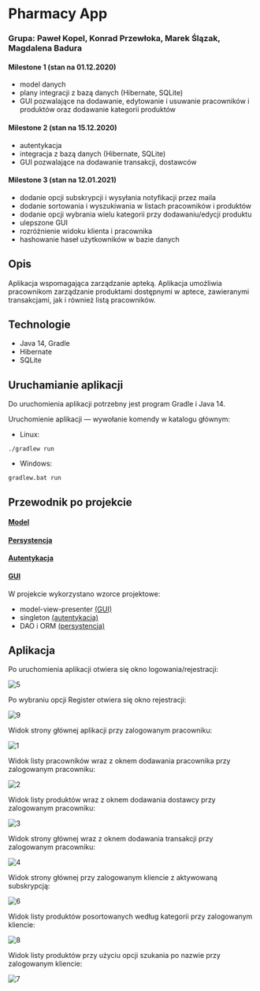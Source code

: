 # Pharmacy App

### Grupa: Paweł Kopel, Konrad Przewłoka, Marek Ślązak, Magdalena Badura

#### **Milestone 1 (stan na 01.12.2020)**

- model danych
- plany integracji z bazą danych (Hibernate, SQLite)
- GUI pozwalające na dodawanie, edytowanie i usuwanie pracowników i produktów oraz dodawanie kategorii produktów

#### **Milestone 2 (stan na 15.12.2020)**

- autentykacja
- integracja z bazą danych (Hibernate, SQLite)
- GUI pozwalające na dodawanie transakcji, dostawców

#### **Milestone 3 (stan na 12.01.2021)**

- dodanie opcji subskrypcji i wysyłania notyfikacji przez maila
- dodanie sortowania i wyszukiwania w listach pracowników i produktów
- dodanie opcji wybrania wielu kategorii przy dodawaniu/edycji produktu
- ulepszone GUI
- rozróżnienie widoku klienta i pracownika
- hashowanie haseł użytkowników w bazie danych

## Opis

Aplikacja wspomagająca zarządzanie apteką. Aplikacja umożliwia pracownikom zarządzanie produktami dostępnymi w aptece, zawieranymi transakcjami, jak i również listą pracowników.

## Technologie

* Java 14, Gradle
* Hibernate
* SQLite

## Uruchamianie aplikacji

Do uruchomienia aplikacji potrzebny jest program Gradle i Java 14.

Uruchomienie aplikacji — wywołanie komendy w katalogu głównym:

* Linux:

```
./gradlew run
```

* Windows:

```
gradlew.bat run
```

## Przewodnik po projekcie

#### [Model](docs/model/README.md)

#### [Persystencja](docs/persistence/README.md)

#### [Autentykacja](docs/authentication/README.md)

#### [GUI](docs/gui/README.md)

W projekcie wykorzystano wzorce projektowe:

* model-view-presenter [(GUI)](docs/gui/README.md)
* singleton [(autentykacja)](docs/authentication/README.md)
* DAO i ORM [(persystencja)](docs/persistence/README.md)

## Aplikacja

Po uruchomienia aplikacji otwiera się okno logowania/rejestracji:

![5](docs/pictures/5.png)


Po wybraniu opcji Register otwiera się okno rejestracji:

![9](docs/pictures/9.png)

Widok strony głównej aplikacji przy zalogowanym pracowniku:

![1](docs/pictures/1.png)

Widok listy pracowników wraz z oknem dodawania pracownika przy zalogowanym pracowniku:

![2](docs/pictures/2.png)

Widok listy produktów wraz z oknem dodawania dostawcy przy zalogowanym pracowniku:

![3](docs/pictures/3.png)

Widok strony głównej wraz z oknem dodawania transakcji przy zalogowanym pracowniku:

![4](docs/pictures/4.png)

Widok strony głównej przy zalogowanym kliencie z aktywowaną subskrypcją:

![6](docs/pictures/6.png)

Widok listy produktów posortowanych według kategorii przy zalogowanym kliencie:

![8](docs/pictures/8.png)

Widok listy produktów przy użyciu opcji szukania po nazwie przy zalogowanym kliencie:

![7](docs/pictures/7.png)



